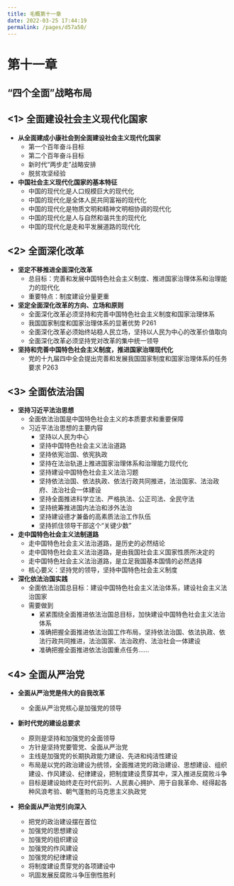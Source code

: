 ```yaml
---
title: 毛概第十一章
date: 2022-03-25 17:44:19
permalink: /pages/d57a50/
---
```

# 第十一章

## “四个全面”战略布局



## <1> 全面建设社会主义现代化国家

- **从全面建成小康社会到全面建设社会主义现代化国家**
  - 第一个百年奋斗目标
  - 第二个百年奋斗目标
  - 新时代“两步走”战略安排
  - 脱贫攻坚经验
- **中国社会主义现代化国家的基本特征**
  - 中国的现代化是人口规模巨大的现代化
  - 中国的现代化是全体人民共同富裕的现代化
  - 中国的现代化是物质文明和精神文明相协调的现代化
  - 中国的现代化是人与自然和谐共生的现代化
  - 中国的现代化是走和平发展道路的现代化



## <2> 全面深化改革

- **坚定不移推进全面深化改革**
  - 总目标：完善和发展中国特色社会主义制度、推进国家治理体系和治理能力的现代化
  - 重要特点：制度建设分量更重
- **坚定全面深化改革的方向、立场和原则**
  - 全面深化改革必须坚持和完善中国特色社会主义制度和国家治理体系
  - 我国国家制度和国家治理体系的显著优势 P261
  - 全面深化改革必须始终站稳人民立场，坚持以人民为中心的改革价值取向
  - 全面深化改革必须坚持党对改革的集中统一领导
- **坚持和完善中国特色社会主义制度，推进国家治理现代化**
  - 党的十九届四中全会提出完善和发展我国国家制度和国家治理体系的任务要求 P263



## <3> 全面依法治国

- **坚持习近平法治思想**
  - 全面依法治国是中国特色社会主义的本质要求和重要保障
  - 习近平法治思想的主要内容
    - 坚持以人民为中心
    - 坚持中国特色社会主义法治道路
    - 坚持依宪治国、依宪执政
    - 坚持在法治轨道上推进国家治理体系和治理能力现代化
    - 坚持建设中国特色社会主义法治习题
    - 坚持依法治国、依法执政、依法行政共同推进，法治国家、法治政府、法治社会一体建设
    - 坚持全面推进科学立法、严格执法、公正司法、全民守法
    - 坚持统筹推进国内法治和涉外法治
    - 坚持建设德才兼备的高素质法治工作队伍
    - 坚持抓住领导干部这个“关键少数”
- **走中国特色社会主义法制道路**
  - 走中国特色社会主义法治道路，是历史的必然结论
  - 走中国特色社会主义法治道路，是由我国社会主义国家性质所决定的
  - 走中国特色社会主义法治道路，是立足我国基本国情的必然选择
  - 核心要义：坚持党的领导，坚持中国特色社会主义制度
- **深化依法治国实践**
  - 全面依法治国总目标：建设中国特色社会主义法治体系，建设社会主义法治国家
  - 需要做到
    - 紧紧围绕全面推进依法治国总目标，加快建设中国特色社会主义法治体系
    - 准确把握全面推进依法治国工作布局，坚持依法治国、依法执政、依法行政共同推进，法治国家、法治政府、法治社会一体建设
    - 准确把握全面推进依法治国重点任务……



## <4> 全面从严治党

- **全面从严治党是伟大的自我改革**
  - 全面从严治党核心是加强党的领导
- **新时代党的建设总要求**
  - 原则是坚持和加强党的全面领导
  - 方针是坚持党要管党、全面从严治党
  - 主线是加强党的长期执政能力建设、先进和纯洁性建设
  - 布局是以党的政治建设为统领，全面推进党的政治建设、思想建设、组织建设、作风建设、纪律建设，把制度建设贯穿其中，深入推进反腐败斗争
  - 目标是建设始终走在时代前列、人民衷心拥护、用于自我革命、经得起各种风浪考验、朝气蓬勃的马克思主义执政党

- **把全面从严治党引向深入**
  - 把党的政治建设摆在首位
  - 加强党的思想建设
  - 加强党的组织建设
  - 加强党的作风建设
  - 加强党的纪律建设
  - 将制度建设贯穿党的各项建设中
  - 巩固发展反腐败斗争压倒性胜利

